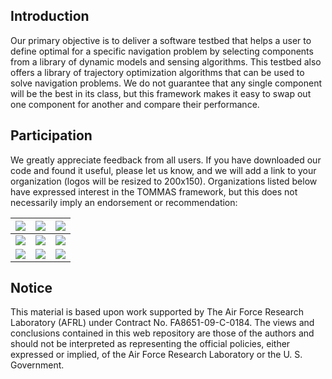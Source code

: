 ## Introduction ##

Our primary objective is to deliver a software testbed that helps a user to define optimal for a specific navigation problem by selecting components from a library of dynamic models and sensing algorithms. This testbed also offers a library of trajectory optimization algorithms that can be used to solve navigation problems. We do not guarantee that any single component will be the best in its class, but this framework makes it easy to swap out one component for another and compare their performance.


## Participation ##

We greatly appreciate feedback from all users. If you have downloaded our code and found it useful, please let us know, and we will add a link to your organization (logos will be resized to 200x150). Organizations listed below have expressed interest in the TOMMAS framework, but this does not necessarily imply an endorsement or recommendation:

| [![](http://functionalnavigation.googlecode.com/svn/wiki/SSCI.png)](http://www.ssci.com) | [![](http://functionalnavigation.googlecode.com/svn/wiki/AFRL.png)](http://www.eglin.af.mil) | [![](http://functionalnavigation.googlecode.com/svn/wiki/UCF-CVL.png)](http://server.cs.ucf.edu/~vision) |
|:-----------------------------------------------------------------------------------------|:---------------------------------------------------------------------------------------------|:---------------------------------------------------------------------------------------------------------|
| [![](http://functionalnavigation.googlecode.com/svn/wiki/MIT-CSAIL.png)](http://www.csail.mit.edu) | [![](http://functionalnavigation.googlecode.com/svn/wiki/DARPA-DSO.png)](http://www.darpa.mil/dso) | [![](http://functionalnavigation.googlecode.com/svn/wiki/Draper.png)](http://www.draper.com) |
| [![](http://functionalnavigation.googlecode.com/svn/wiki/BYU.png)](http://home.byu.edu) | [![](http://functionalnavigation.googlecode.com/svn/wiki/Sapienza.png)](http://labrococo.dis.uniroma1.it/dokuwiki/doku.php) | [![](http://functionalnavigation.googlecode.com/svn/wiki/PhysicalSciences.png)](http://www.psicorp.com) |


## Notice ##

This material is based upon work supported by The Air Force Research Laboratory (AFRL) under Contract No. FA8651-09-C-0184. The views and conclusions contained in this web repository are those of the authors and should not be interpreted as representing the official policies, either expressed or implied, of the Air Force Research Laboratory or the U. S. Government.
